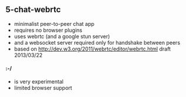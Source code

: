 ## 5-chat-webrtc

* minimalist peer-to-peer chat app
* requires no browser plugins
* uses webrtc (and a google stun server)
* and a websocket server required only for handshake between peers
* based on http://dev.w3.org/2011/webrtc/editor/webrtc.html draft 2013/03/22

#### :-/

* is very experimental
* limited browser support
